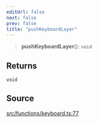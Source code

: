 ```yaml
---
editUrl: false
next: false
prev: false
title: "pushKeyboardLayer"
---
```


> **pushKeyboardLayer**(): `void`

## Returns

`void`

## Source

[src/functions/keyboard.ts:77](https://github.com/relishinc/dill-pixel/blob/10f512f7f577ca5e74162827f11215b28df5ca97/src/functions/keyboard.ts#L77)
